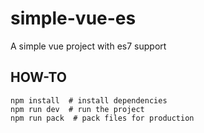 # simple-vue-es
A simple vue project with es7 support

## HOW-TO
```
npm install  # install dependencies
npm run dev  # run the project
npm run pack  # pack files for production
```